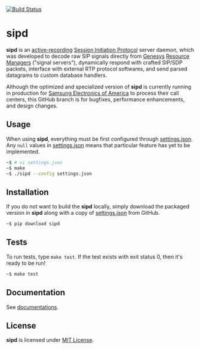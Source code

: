 [![Build Status](https://travis-ci.org/initbar/sipd.svg?branch=master)](https://travis-ci.org/initbar/sipd)

# sipd

**sipd** is an [active-recording](https://en.wikipedia.org/wiki/VoIP_recording) [Session Initiation Protocol](https://www.ietf.org/rfc/rfc3261.txt) server daemon, which was developed to decode raw SIP signals directly from [Genesys](https://www.genesys.com) [Resource Managers](https://docs.genesys.com/Documentation/GVP/85/GDG/GCRM) ("signal servers"), dynamically respond with crafted SIP/SDP packets, interface with external RTP protocol softwares, and send parsed datagrams to custom database handlers.

Although the optimized and specialized version of **sipd** is currently running in production for [Samsung Electronics of America](https://www.samsung.com/us) to process their call centers, this GitHub branch is for bugfixes, performance enhancements, and design changes.

## Usage

When using **sipd**, everything must be first configured through [settings.json](./settings.json). Any `null` values in [settings.json](./settings.json) means that particular feature has yet to be implemented.

```bash
~$ # vi settings.json
~$ make
~$ ./sipd --config settings.json
```

## Installation

If you do not want to build the **sipd** locally, simply download the packaged version in **sipd** along with a copy of [settings.json](./settings.json) from GitHub.

```bash
~$ pip download sipd
```

## Tests

To run tests, type `make test`. If the test exists with exit status 0, then it's ready to be run!

```bash
~$ make test
```

## Documentation

See [documentations]().

## License

**sipd** is licensed under [MIT License](./LICENSE.md).
